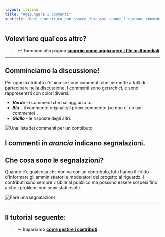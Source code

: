 ```yaml
---
layout: italian
title: "Aggiungere i commenti"
subtitle: "Ogni contributo può essere discusso usando l'opzione commenti.."
---
```


## Volevi fare qual'cos altro?

> **&#8629; Torniamo alla pagina** [**scoprire come aggiungere i file multimediali**](upload-media-files.html)

---

## Comminciamo la discussione!

Per ogni contributo c'e' una sezione commenti che permette a tutti di partecipare nella discussione. I commenti sono gerarchici, e sono rappresentati con colori diversi:

* ***Verde*** - i commenti che hai aggiunto tu.
* ***Blu*** - il commento originale/il primo commento (se non e' un tuo commento) .
* ***Giallo*** - le risposte degli altri.

![Una lista dei commenti per un contributo](/images/it/list-of-comments.png)

I commenti in ***arancia*** indicano segnalazioni.
---

## Che cosa sono le segnalazioni?


Quando c'e qualcosa che non va con un contributo, tutti hanno il diritto d'informare gli amministratori e moderatori del progetto al riguardo. I contributi sono sempre visibile al pubblico ma possono essere sospesi fino a che i problemi non sono stati risolti. 

![Fare una segnalazione](/images/it/reporting-contribution.png)

---

## Il tutorial seguente:

> **&#8627; Impariamo** [**come gestire i contributi**](manage-contributions.html)
